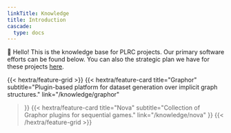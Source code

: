 ```yaml
---
linkTitle: Knowledge
title: Introduction
cascade:
  type: docs
---
```


👋 Hello! This is the knowledge base for PLRC projects. Our primary software efforts can be found below. You can also the strategic plan we have for these projects [here](/knowledge/strategy).

<div class="hx-mt-6"></div>

{{< hextra/feature-grid >}}
  {{< hextra/feature-card
    title="Graphor"
    subtitle="Plugin-based platform for dataset generation over implicit graph structures."
    link="/knowledge/graphor"
  >}}
  {{< hextra/feature-card
    title="Nova"
    subtitle="Collection of Graphor plugins for sequential games."
    link="/knowledge/nova"
  >}}
{{< /hextra/feature-grid >}}
